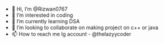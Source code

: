 - 👋 Hi, I’m @Rizwan0767
- 👀 I’m interested in coding
- 🌱 I’m currently learning DSA
- 💞️ I’m looking to collaborate on making project on c++ or java
- 📫 How to reach me Ig account - @thelazyycoder

<!---
Rizwan0767/Rizwan0767 is a ✨ special ✨ repository because its `README.md` (this file) appears on your GitHub profile.
You can click the Preview link to take a look at your changes.
--->
